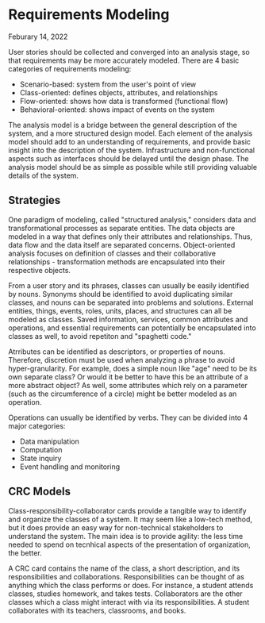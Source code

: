 # Requirements Modeling
Feburary 14, 2022

User stories should be collected and converged into an analysis stage, so that requirements may be more accurately modeled. There are 4 basic categories of requirements modeling:
- Scenario-based: system from the user's point of view
- Class-oriented: defines objects, attributes, and relationships
- Flow-oriented: shows how data is transformed (functional flow) 
- Behavioral-oriented: shows impact of events on the system

The analysis model is a bridge between the general description of the system, and a more structured design model. Each element of the analysis model should add to an understanding of requirements, and provide basic insight into the description of the system. Infrastructure and non-functional aspects such as interfaces should be delayed until the design phase. The analysis model should be as simple as possible while still providing valuable details of the system.

## Strategies
One paradigm of modeling, called "structured analysis," considers data and transformational processes as separate entities. The data objects are modeled in a way that defines only their attributes and relationships. Thus, data flow and the data itself are separated concerns. Object-oriented analysis focuses on definition of classes and their collaborative relationships - transformation methods are encapsulated into their respective objects.

From a user story and its phrases, classes can usually be easily identified by nouns. Synonyms should be identified to avoid duplicating similar classes, and nouns can be separated into problems and solutions. External entities, things, events, roles, units, places, and structures can all be modeled as classes. Saved information, services, common attributes and operations, and essential requirements can potentially be encapsulated into classes as well, to avoid repetiton and "spaghetti code."

Atrributes can be identified as descriptors, or properties of nouns. Therefore, discretion must be used when analyzing a phrase to avoid hyper-granularity. For example, does a simple noun like "age" need to be its own separate class? Or would it be better to have this be an attribute of a more abstract object? As well, some attributes which rely on a parameter (such as the circumference of a circle) might be better modeled as an operation.

Operations can usually be identified by verbs. They can be divided into 4 major categories:
- Data manipulation
- Computation
- State inquiry
- Event handling and monitoring

## CRC Models
Class-responsibility-collaborator cards provide a tangible way to identify and organize the classes of a system. It may seem like a low-tech method, but it does provide an easy way for non-technical stakeholders to understand the system. The main idea is to provide agility: the less time needed to spend on tecnhical aspects of the presentation of organization, the better.

A CRC card contains the name of the class, a short description, and its responsibilities and collaborations. Responsibilities can be thought of as anything which the class performs or does. For instance, a student attends classes, studies homework, and takes tests. Collaborators are the other classes which a class might interact with via its responsibilities. A student collaborates with its teachers, classrooms, and books.